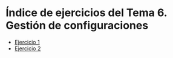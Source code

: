 # Índice de ejercicios del Tema 6. Gestión de configuraciones

* [Ejercicio 1](ejercicio01.md)
* [Ejercicio 2](ejercicio02.md)
